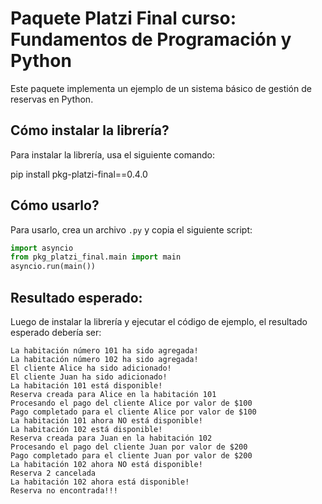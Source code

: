 ﻿# Paquete Platzi Final curso: Fundamentos de Programación y Python

Este paquete implementa un ejemplo de un sistema básico de gestión de reservas en Python.

## Cómo instalar la librería?
Para instalar la librería, usa el siguiente comando:

pip install pkg-platzi-final==0.4.0

## Cómo usarlo?

Para usarlo, crea un archivo `.py` y copia el siguiente script:

```python
import asyncio
from pkg_platzi_final.main import main
asyncio.run(main())
```

## Resultado esperado:
Luego de instalar la librería y ejecutar el código de ejemplo, el resultado esperado debería ser:
```
La habitación número 101 ha sido agregada!
La habitación número 102 ha sido agregada!
El cliente Alice ha sido adicionado!
El cliente Juan ha sido adicionado!
La habitación 101 está disponible!
Reserva creada para Alice en la habitación 101
Procesando el pago del cliente Alice por valor de $100
Pago completado para el cliente Alice por valor de $100
La habitación 101 ahora NO está disponible!
La habitación 102 está disponible!
Reserva creada para Juan en la habitación 102
Procesando el pago del cliente Juan por valor de $200
Pago completado para el cliente Juan por valor de $200
La habitación 102 ahora NO está disponible!
Reserva 2 cancelada
La habitación 102 ahora está disponible!
Reserva no encontrada!!!
```